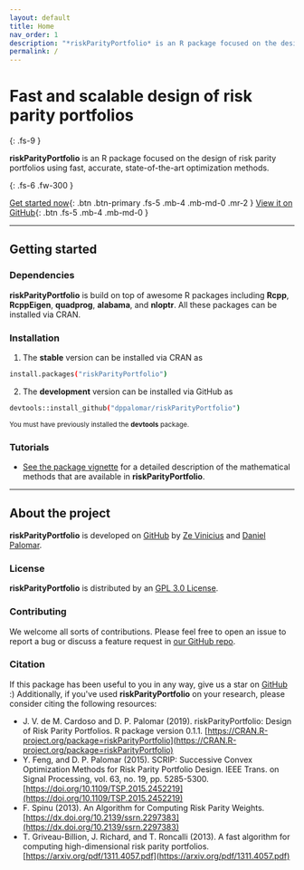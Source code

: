 ```yaml
---
layout: default
title: Home
nav_order: 1
description: "*riskParityPortfolio* is an R package focused on the design of risk parity portfolios using fast, accurate, state-of-the-art optimization methods."
permalink: /
---
```


# Fast and scalable design of risk parity portfolios
{: .fs-9 }

**riskParityPortfolio** is an R package focused on the design of risk parity
portfolios using fast, accurate, state-of-the-art optimization methods.

{: .fs-6 .fw-300 }

[Get started now](#getting-started){: .btn .btn-primary .fs-5 .mb-4 .mb-md-0 .mr-2 } [View it on GitHub](https://github.com/dppalomar/riskParityPortfolio){: .btn .fs-5 .mb-4 .mb-md-0 }

---

## Getting started

### Dependencies

**riskParityPortfolio** is build on top of awesome R packages including **Rcpp**,
**RcppEigen**, **quadprog**, **alabama**, and **nloptr**. All these packages can be installed via CRAN.

### Installation

1. The **stable** version can be installed via CRAN as
```bash
install.packages("riskParityPortfolio")
```

2. The **development** version can be installed via GitHub as
```bash
devtools::install_github("dppalomar/riskParityPortfolio")
```
<small>You must have previously installed the **devtools** package.</small>

### Tutorials

- [See the package vignette](https://cran.r-project.org/web/packages/riskParityPortfolio/vignettes/RiskParityPortfolio.html)
for a detailed description of the mathematical methods that are available in **riskParityPortfolio**.

---

## About the project

**riskParityPortfolio** is developed on [GitHub](http://github.com/dppalomar/riskParityPortfolio)
by [Ze Vinicius](http://mirca.github.io) and [Daniel Palomar](http://www.danielppalomar.com).

### License

**riskParityPortfolio** is distributed by an
[GPL 3.0 License](https://github.com/dppalomar/riskParityPortfolio/blob/master/LICENSE).

### Contributing

We welcome all sorts of contributions. Please feel free to open an issue to report a bug or discuss a feature request in [our GitHub repo](https://github.com/dppalomar/riskParityPortfolio).

### Citation

If this package has been useful to you in any way, give us a star on [GitHub](http://github.com/dppalomar/riskParityPortfolio) :)
Additionally, if you've used **riskParityPortfolio** on your research, please consider citing the following resources:

- J. V. de M. Cardoso and D. P. Palomar (2019). riskParityPortfolio:
  Design of Risk Parity Portfolios. R package version 0.1.1. [https://CRAN.R-project.org/package=riskParityPortfolio](https://CRAN.R-project.org/package=riskParityPortfolio)
- Y. Feng, and D. P. Palomar (2015). SCRIP: Successive Convex Optimization Methods for Risk Parity Portfolio Design.
  IEEE Trans. on Signal Processing, vol. 63, no. 19, pp. 5285-5300. [https://doi.org/10.1109/TSP.2015.2452219](https://doi.org/10.1109/TSP.2015.2452219)
- F. Spinu (2013). An Algorithm for Computing Risk Parity Weights.
  [https://dx.doi.org/10.2139/ssrn.2297383](https://dx.doi.org/10.2139/ssrn.2297383)
- T. Griveau-Billion, J. Richard, and T. Roncalli (2013). A fast algorithm for computing high-dimensional
  risk parity portfolios. [https://arxiv.org/pdf/1311.4057.pdf](https://arxiv.org/pdf/1311.4057.pdf)
